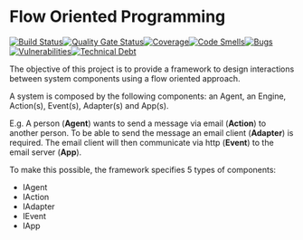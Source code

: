 # Flow Oriented Programming

[![Build Status](https://travis-ci.org/rafaelspinto/flow.svg?branch=master)](https://travis-ci.org/rafaelspinto/flow)[![Quality Gate Status](https://sonarcloud.io/api/project_badges/measure?project=rafaelspinto%3Aflow&metric=alert_status)](https://sonarcloud.io/dashboard?id=rafaelspinto%3Aflow)[![Coverage](https://sonarcloud.io/api/project_badges/measure?project=rafaelspinto%3Aflow&metric=coverage)](https://sonarcloud.io/dashboard?id=rafaelspinto%3Aflow)[![Code Smells](https://sonarcloud.io/api/project_badges/measure?project=rafaelspinto%3Aflow&metric=code_smells)](https://sonarcloud.io/dashboard?id=rafaelspinto%3Aflow)[![Bugs](https://sonarcloud.io/api/project_badges/measure?project=rafaelspinto%3Aflow&metric=bugs)](https://sonarcloud.io/dashboard?id=rafaelspinto%3Aflow)[![Vulnerabilities](https://sonarcloud.io/api/project_badges/measure?project=rafaelspinto%3Aflow&metric=vulnerabilities)](https://sonarcloud.io/dashboard?id=rafaelspinto%3Aflow)[![Technical Debt](https://sonarcloud.io/api/project_badges/measure?project=rafaelspinto%3Aflow&metric=sqale_index)](https://sonarcloud.io/dashboard?id=rafaelspinto%3Aflow)

The objective of this project is to provide a framework to design interactions between system components using a flow oriented approach. 

A system is composed by the following components: an Agent, an Engine, Action(s), Event(s), Adapter(s) and App(s).

E.g. A person (**Agent**) wants to send a message via email (**Action**) to another person. To be able to send the message an email client (**Adapter**) is required. The email client will then communicate via http (**Event**) to the email server (**App**). 


To make this possible, the framework specifies 5 types of components:

* IAgent
* IAction 
* IAdapter
* IEvent
* IApp
